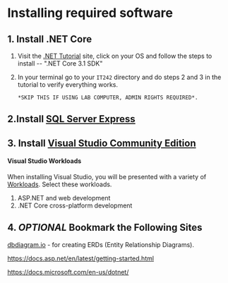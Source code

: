 # Installing required software

## 1. Install .NET Core

1. Visit the [.NET Tutorial](https://dotnet.microsoft.com/download) site, click on your OS and follow the steps to install --
".NET Core 3.1 SDK"

2. In your terminal go to your `IT242` directory and do steps 2 and 3 in the tutorial to verify everything works.

       *SKIP THIS IF USING LAB COMPUTER, ADMIN RIGHTS REQUIRED*.
## 2.Install [SQL Server Express](https://www.microsoft.com/en-us/sql-server/sql-server-editions-express)

## 3. Install [Visual Studio Community Edition](https://visualstudio.microsoft.com/vs/community/)

#### Visual Studio Workloads

When installing Visual Studio, you will be presented with a variety of [Workloads](https://visualstudio.microsoft.com/vs/support/selecting-workloads-visual-studio-2017/). Select these workloads.

1. ASP.NET and web development
1. .NET Core cross-platform development



## 4. *OPTIONAL* Bookmark the Following Sites

 [dbdiagram.io](http://dbdiagram.io) - for creating ERDs (Entity Relationship Diagrams).

https://docs.asp.net/en/latest/getting-started.html

https://docs.microsoft.com/en-us/dotnet/
